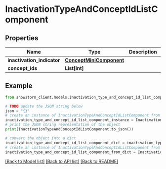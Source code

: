 # InactivationTypeAndConceptIdListComponent


## Properties

Name | Type | Description | Notes
------------ | ------------- | ------------- | -------------
**inactivation_indicator** | [**ConceptMiniComponent**](ConceptMiniComponent.md) |  | [optional] 
**concept_ids** | **List[int]** |  | [optional] 

## Example

```python
from snowstorm_client.models.inactivation_type_and_concept_id_list_component import InactivationTypeAndConceptIdListComponent

# TODO update the JSON string below
json = "{}"
# create an instance of InactivationTypeAndConceptIdListComponent from a JSON string
inactivation_type_and_concept_id_list_component_instance = InactivationTypeAndConceptIdListComponent.from_json(json)
# print the JSON string representation of the object
print(InactivationTypeAndConceptIdListComponent.to_json())

# convert the object into a dict
inactivation_type_and_concept_id_list_component_dict = inactivation_type_and_concept_id_list_component_instance.to_dict()
# create an instance of InactivationTypeAndConceptIdListComponent from a dict
inactivation_type_and_concept_id_list_component_from_dict = InactivationTypeAndConceptIdListComponent.from_dict(inactivation_type_and_concept_id_list_component_dict)
```
[[Back to Model list]](../README.md#documentation-for-models) [[Back to API list]](../README.md#documentation-for-api-endpoints) [[Back to README]](../README.md)



